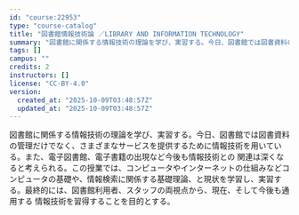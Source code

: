 ```yaml
---
id: "course:22953"
type: "course-catalog"
title: "図書館情報技術論 ／LIBRARY AND INFORMATION TECHNOLOGY"
summary: "図書館に関係する情報技術の理論を学び、実習する。今日、図書館では図書資料の管理だけでなく、さまざまなサービスを提供するために情報技術を用いている。また、電子図書館、電子書籍の出現など今後も情報技術との 関連は深くなると考えられる。この授業で…"
tags: []
campus: ""
credits: 2
instructors: []
license: "CC-BY-4.0"
version:
  created_at: "2025-10-09T03:48:57Z"
  updated_at: "2025-10-09T03:48:57Z"
---
```

図書館に関係する情報技術の理論を学び、実習する。今日、図書館では図書資料の管理だけでなく、さまざまなサービスを提供するために情報技術を用いている。また、電子図書館、電子書籍の出現など今後も情報技術との 関連は深くなると考えられる。この授業では、コンピュータやインターネットの仕組みなどコンピュータの基礎や、情報検索に関係する基礎理論、と現状を学習し、実習する。最終的には、図書館利用者、スタッフの両視点から、現在、そして今後も通用する 情報技術を習得することを目的とする。
